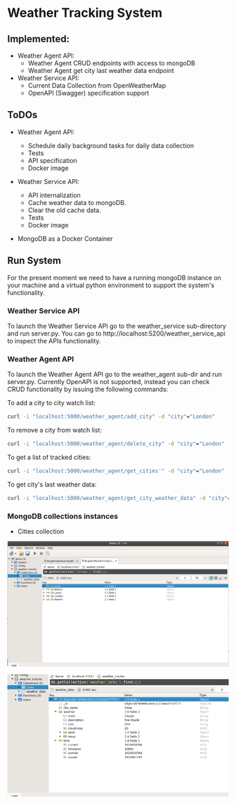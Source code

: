 # Weather Tracking System

## Implemented:

- Weather Agent API:
  - Weather Agent  CRUD endpoints with access to mongoDB
  - Weather Agent get city last weather data endpoint
- Weather Service API:
  - Current Data Collection from OpenWeatherMap
  - OpenAPI (Swagger) specification support

## ToDOs

* Weather Agent API:
  * Schedule daily background tasks for daily data collection
  * Tests
  * API specification
  * Docker image

* Weather Service API:
  * API internalization
  * Cache weather data to mongoDB. 
  * Clear the old cache data.
  * Tests
  * Docker image
* MongoDB as a Docker Container

## Run System

For the present moment we need to have a running mongoDB  instance on your machine and a virtual python environment to support the system's functionality.

### Weather Service API

To launch the Weather Service API go to the weather_service sub-directory and run server.py. You can go to http://localhost:5200/weather_service_api  to inspect the APIs functionality.

### Weather Agent API

To launch the Weather Agent API go to the weather_agent sub-dir and run server.py. Currently OpenAPI is not supported, instead you can check CRUD functionality by issuing the following commands:

To add a city to city watch list:

```bash
curl -i "localhost:5000/weather_agent/add_city" -d "city"="London"
```

To remove a city from watch list:

```bash
curl -i "localhost:5000/weather_agent/delete_city" -d "city"="London"
```

To get a list of tracked cities:

```bash
curl -i "localhost:5000/weather_agent/get_cities'" -d "city"="London"
```

To get city's last weather data:

```bash
curl -i "localhost:5000/weather_agent/get_city_weather_data" -d "city"="London" -d "unit"="metric"
```

### MongoDB collections instances

* Cities collection

![cities_collection](./images/cities_collection.png)

![weather_collection](./images/weather_collection.png)